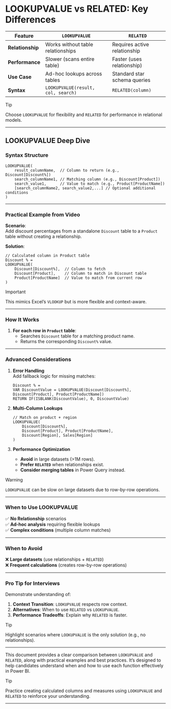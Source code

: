 # **LOOKUPVALUE vs RELATED: Key Differences**  

| **Feature**         | **`LOOKUPVALUE`**                          | **`RELATED`**                          |  
|----------------------|--------------------------------------------|----------------------------------------|  
| **Relationship**     | Works without table relationships          | Requires active relationship           |  
| **Performance**      | Slower (scans entire table)                | Faster (uses relationship)             |  
| **Use Case**         | Ad-hoc lookups across tables               | Standard star schema queries           |  
| **Syntax**           | `LOOKUPVALUE(result, col, search)`         | `RELATED(column)`                      |  

> [!TIP]  
> Choose `LOOKUPVALUE` for flexibility and `RELATED` for performance in relational models.  

---

## **LOOKUPVALUE Deep Dive**  

### **Syntax Structure**  

```dax  
LOOKUPVALUE(  
    result_columnName,  // Column to return (e.g., Discount[Discount%])  
    search_columnName1, // Matching column (e.g., Discount[Product])  
    search_value1,      // Value to match (e.g., Product[ProductName])  
    [search_columnName2, search_value2,...] // Optional additional conditions  
)  
```  

---

### **Practical Example from Video**  

**Scenario**:  
Add discount percentages from a standalone `Discount` table to a `Product` table without creating a relationship.  

**Solution**:  
```dax  
// Calculated column in Product table  
Discount % =  
LOOKUPVALUE(  
    Discount[Discount%],  // Column to fetch  
    Discount[Product],    // Column to match in Discount table  
    Product[ProductName]  // Value to match from current row  
)  
```  

> [!IMPORTANT]  
> This mimics Excel’s `VLOOKUP` but is more flexible and context-aware.  

---

### **How It Works**  

1. **For each row in `Product` table**:  
   - Searches `Discount` table for a matching product name.  
   - Returns the corresponding `Discount%` value.  

---

### **Advanced Considerations**  

1. **Error Handling**  
   Add fallback logic for missing matches:  
   ```dax  
   Discount % =  
   VAR DiscountValue = LOOKUPVALUE(Discount[Discount%], Discount[Product], Product[ProductName])  
   RETURN IF(ISBLANK(DiscountValue), 0, DiscountValue)  
   ```  

2. **Multi-Column Lookups**  
   ```dax  
   // Match on product + region  
   LOOKUPVALUE(  
       Discount[Discount%],  
       Discount[Product], Product[ProductName],  
       Discount[Region], Sales[Region]  
   )  
   ```  

3. **Performance Optimization**  
   - **Avoid** in large datasets (>1M rows).  
   - **Prefer `RELATED`** when relationships exist.  
   - **Consider merging tables** in Power Query instead.  

> [!WARNING]  
> `LOOKUPVALUE` can be slow on large datasets due to row-by-row operations.  

---

### **When to Use LOOKUPVALUE**  

✅ **No Relationship** scenarios  
✅ **Ad-hoc analysis** requiring flexible lookups  
✅ **Complex conditions** (multiple column matches)  

---

### **When to Avoid**  

❌ **Large datasets** (use relationships + `RELATED`)  
❌ **Frequent calculations** (creates row-by-row operations)  

---

### **Pro Tip for Interviews**  

Demonstrate understanding of:  
1. **Context Transition**: `LOOKUPVALUE` respects row context.  
2. **Alternatives**: When to use `RELATED` vs `LOOKUPVALUE`.  
3. **Performance Tradeoffs**: Explain why `RELATED` is faster.  

> [!TIP]  
> Highlight scenarios where `LOOKUPVALUE` is the only solution (e.g., no relationships).  

---

This document provides a clear comparison between `LOOKUPVALUE` and `RELATED`, along with practical examples and best practices. It’s designed to help candidates understand when and how to use each function effectively in Power BI.  

> [!TIP]  
> Practice creating calculated columns and measures using `LOOKUPVALUE` and `RELATED` to reinforce your understanding.  

---
